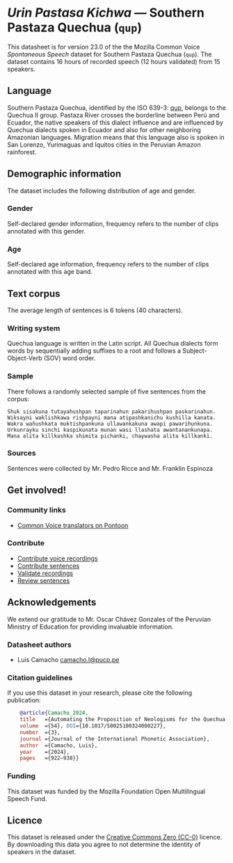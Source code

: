 # *Urin Pastasa Kichwa* &mdash; Southern Pastaza Quechua (`qup`)

This datasheet is for version 23.0 of the the Mozilla Common Voice *Spontaneous Speech* dataset 
for Southern Pastaza Quechua (`qup`). The dataset contains 16 hours of recorded
speech (12 hours validated) from 15 speakers.

## Language

<!-- {{LANGUAGE_DESCRIPTION}} -->
<!-- Provide a brief (1-2 paragraph) description of your language -->
Southern Pastaza Quechua, identified by the ISO 639-3: [qup](https://iso639-3.sil.org/code/qup), belongs to the Quechua II group. Pastaza River crosses the borderline between Perú and Ecuador, the native speakers of this dialect influence and are influenced by Quechua dialects spoken in Ecuador and also for other neighboring Amazonian languages. Migration means that this language also is spoken in San Lorenzo, Yurimaguas and Iquitos cities in the Peruvian Amazon rainforest.
## Demographic information
<!-- You can get a lot of the information in this section from https://analyzer.cv-toolbox.web.tr/browse -->
The dataset includes the following distribution of age and gender.

### Gender

Self-declared gender information, frequency refers to the number of clips annotated with this gender.

<!-- {{GENDER_TABLE}} -->
<!-- @ AUTOMATICALLY GENERATED @ -->
<!-- 
| Gender | Frequency |
|--------|-----------|
| male, masculine | ? |
| undeclared | ? |
| female, feminine | ? |
-->
### Age

Self-declared age information, frequency refers to the number of clips annotated with this age band.

<!-- {{AGE_TABLE}} -->
<!-- @ AUTOMATICALLY GENERATED @ -->
<!-- 
| Age band | Frequency |
|----------|-----------|
| teens | ? |
| twenties | ? |
| thirties | ? |
| fourties | ? |
| fifties | ? |
   ...if other age ranges are present in your data, add rows...
-->

## Text corpus

The average length of sentences is 6 tokens (40 characters).

### Writing system

<!-- {{WRITING_SYSTEM_DESCRIPTION}} -->
<!-- @ OPTIONAL @ -->
<!-- A description of the writing system (or writing systems) used in the text corpus -->
Quechua language is written in the Latin script. All Quechua dialects form words by sequentially adding suffixes to a root and follows a Subject-Object-Verb (SOV) word order.

### Sample
There follows a randomly selected sample of five sentences from the corpus:
```
Shuk sisakuna tutayahushpan taparinahun pakarihushpan paskarinahun.
Wiksayni waklishkawa rishpayni mana atipashkanichu kushilla kanata.
Wakra wañushkata muktishpankuna ullawankakuna awapi pawarihunkuna.
Urkunrayku sinchi kaspikunata munan wasi llashata awantanankunapa.
Mana alita killkashka shimita pichanki, chaywasha alita killkanki.
```

### Sources
Sentences were collected by Mr. Pedro Ricce and Mr. Franklin Espinoza

## Get involved!

### Community links

<!-- {{COMMUNITY_LINKS_LIST}} -->
<!-- @ OPTIONAL @ -->
<!-- Links to community chats / fora -->
* [Common Voice translators on Pontoon](https://pontoon.mozilla.org/qup/common-voice/contributors/)

### Contribute

* [Contribute voice recordings](https://commonvoice.mozilla.org/qup/speak)
* [Contribute sentences](https://commonvoice.mozilla.org/qup/write)
* [Validate recordings](https://commonvoice.mozilla.org/qup/listen)
* [Review sentences](https://commonvoice.mozilla.org/qup/review)

## Acknowledgements
We extend our gratitude to Mr. Oscar Chávez Gonzales of the Peruvian Ministry of Education for providing invaluable information.

### Datasheet authors

<!-- {{DATASHEET_AUTHORS_LIST}} -->
<!-- A list in the format of: Your Name <email@email.com> -->
* Luis Camacho <camacho.l@pucp.pe>

### Citation guidelines

<!-- {{CITATION_DESCRIPTION}} -->
<!-- @ OPTIONAL @ -->
<!-- If you published a paper and would like people to cite it, you can include the BiBTeX here -->
<!-- Submitted to SIMBig 2025 (Needs confirmation).-->

If you use this dataset in your research, please cite the following publication:

```bibtex
    @article{Camacho_2024, 
    title   ={Automating the Proposition of Neologisms for the Quechua Language},  
    volume  ={54}, DOI={10.1017/S0025100324000227}, 
    number  ={3}, 
    journal ={Journal of the International Phonetic Association}, 
    author  ={Camacho, Luis}, 
    year    ={2024}, 
    pages   ={922–938}} 
```

### Funding

<!-- {{FUNDING_DESCRIPTION}} -->
<!-- @ OPTIONAL @ -->
<!-- If you received any funding, you can include the acknowledgement here -->
This dataset was funded by the Mozilla Foundation Open Multilingual Speech Fund.

## Licence

This dataset is released under the [Creative Commons Zero (CC-0)](https://creativecommons.org/public-domain/cc0/) licence. By downloading this data
you agree to not determine the identity of speakers in the dataset.

